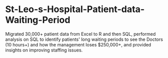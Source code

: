 # St-Leo-s-Hospital-Patient-data-Waiting-Period
Migrated 30,000+ patient data from Excel to R and then SQL, performed analysis on SQL to identify patients' long waiting periods to see the Doctors (10 hours+) and how the management loses $250,000+, and provided insights on improving staffing issues.

